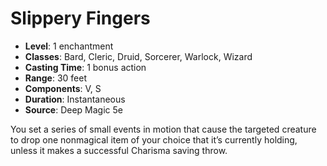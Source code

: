 # Slippery Fingers

- **Level**: 1 enchantment
- **Classes**: Bard, Cleric, Druid, Sorcerer, Warlock, Wizard
- **Casting Time**: 1 bonus action
- **Range**: 30 feet
- **Components**: V, S
- **Duration**: Instantaneous
- **Source**: Deep Magic 5e

You set a series of small events in motion that cause the targeted creature to drop one nonmagical item of your choice that it’s currently holding, unless it makes a successful Charisma saving throw.

